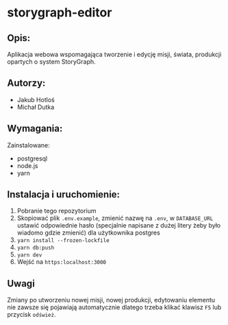 # storygraph-editor
## Opis: 
Aplikacja webowa wspomagająca tworzenie i edycję misji, świata, produkcji opartych o system StoryGraph.
## Autorzy: 
 - Jakub Hotloś
 - Michał Dutka
## Wymagania:
Zainstalowane:
- postgresql
- node.js
- yarn
## Instalacja i uruchomienie:
1. Pobranie tego repozytorium
2. Skopiować plik `.env.example`, zmienić nazwę na `.env`, w `DATABASE_URL` ustawić odpowiednie hasło (specjalnie napisane z dużej litery żeby było wiadomo gdzie zmienić) dla użytkownika postgres
3. `yarn install --frozen-lockfile`
4. `yarn db:push`
5. `yarn dev`
6. Wejść na `https:localhost:3000`
## Uwagi
Zmiany po utworzeniu nowej misji, nowej produkcji, edytowaniu elementu nie zawsze się pojawiają automatycznie dlatego trzeba klikać klawisz `F5` lub przycisk `odśwież`.
